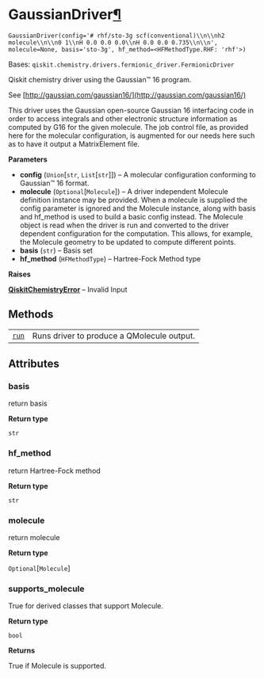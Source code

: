 # GaussianDriver[¶](#gaussiandriver "Permalink to this headline")

<span id="undefined" />

`GaussianDriver(config='# rhf/sto-3g scf(conventional)\\n\\nh2 molecule\\n\\n0 1\\nH 0.0 0.0 0.0\\nH 0.0 0.0 0.735\\n\\n', molecule=None, basis='sto-3g', hf_method=<HFMethodType.RHF: 'rhf'>)`

Bases: `qiskit.chemistry.drivers.fermionic_driver.FermionicDriver`

Qiskit chemistry driver using the Gaussian™ 16 program.

See [http://gaussian.com/gaussian16/](http://gaussian.com/gaussian16/)

This driver uses the Gaussian open-source Gaussian 16 interfacing code in order to access integrals and other electronic structure information as computed by G16 for the given molecule. The job control file, as provided here for the molecular configuration, is augmented for our needs here such as to have it output a MatrixElement file.

**Parameters**

*   **config** (`Union`\[`str`, `List`\[`str`]]) – A molecular configuration conforming to Gaussian™ 16 format.
*   **molecule** (`Optional`\[`Molecule`]) – A driver independent Molecule definition instance may be provided. When a molecule is supplied the config parameter is ignored and the Molecule instance, along with basis and hf\_method is used to build a basic config instead. The Molecule object is read when the driver is run and converted to the driver dependent configuration for the computation. This allows, for example, the Molecule geometry to be updated to compute different points.
*   **basis** (`str`) – Basis set
*   **hf\_method** (`HFMethodType`) – Hartree-Fock Method type

**Raises**

[**QiskitChemistryError**](qiskit.chemistry.QiskitChemistryError#qiskit.chemistry.QiskitChemistryError "qiskit.chemistry.QiskitChemistryError") – Invalid Input

## Methods

|                                                                                                                                                |                                            |
| ---------------------------------------------------------------------------------------------------------------------------------------------- | ------------------------------------------ |
| [`run`](qiskit.chemistry.drivers.GaussianDriver.run#qiskit.chemistry.drivers.GaussianDriver.run "qiskit.chemistry.drivers.GaussianDriver.run") | Runs driver to produce a QMolecule output. |

## Attributes

<span id="undefined" />

### basis

return basis

**Return type**

`str`

<span id="undefined" />

### hf\_method

return Hartree-Fock method

**Return type**

`str`

<span id="undefined" />

### molecule

return molecule

**Return type**

`Optional`\[`Molecule`]

<span id="undefined" />

### supports\_molecule

True for derived classes that support Molecule.

**Return type**

`bool`

**Returns**

True if Molecule is supported.
